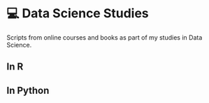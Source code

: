 # :computer: Data Science Studies


Scripts from online courses and books as part of my studies in Data Science.

## In R

## In Python
